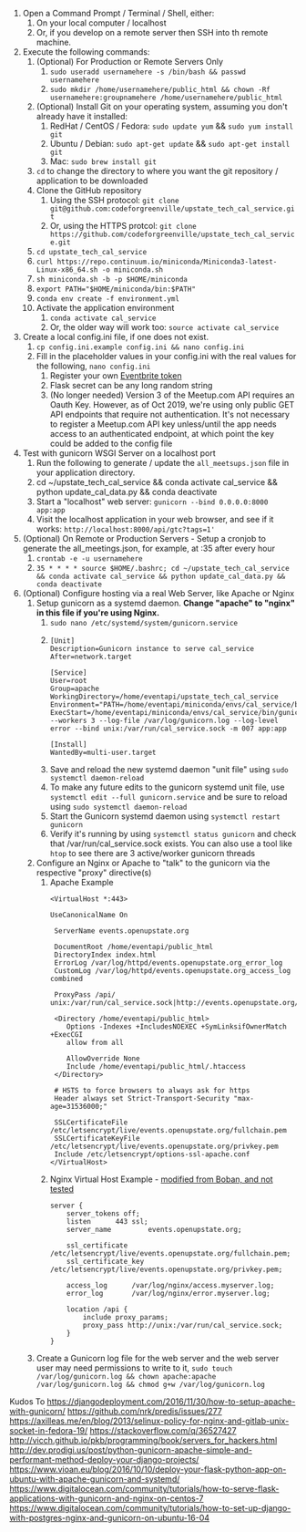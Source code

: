 1. Open a Command Prompt / Terminal / Shell, either:
   1. On your local computer / localhost
   1. Or, if you develop on a remote server then SSH into th remote machine.
2. Execute the following commands:
   1. (Optional) For Production or Remote Servers Only
      1. `sudo useradd usernamehere -s /bin/bash && passwd usernamehere`
      2. `sudo mkdir /home/usernamehere/public_html && chown -Rf usernamehere:groupnamehere /home/usernamehere/public_html`
   3. (Optional) Install Git on your operating system, assuming you don't already have it installed:
      1. RedHat / CentOS / Fedora: `sudo update yum` && `sudo yum install git`
      1. Ubuntu / Debian: `sudo apt-get update` && `sudo apt-get install git`
      1. Mac: `sudo brew install git`
   1. `cd` to change the directory to where you want the git repository / application to be downloaded
   5. Clone the GitHub repository
      1. Using the SSH protocol: `git clone git@github.com:codeforgreenville/upstate_tech_cal_service.git`
      1. Or, using the HTTPS protcol: `git clone https://github.com/codeforgreenville/upstate_tech_cal_service.git`
   6. `cd upstate_tech_cal_service`
   7. `curl https://repo.continuum.io/miniconda/Miniconda3-latest-Linux-x86_64.sh -o miniconda.sh`
   8. `sh miniconda.sh -b -p $HOME/miniconda`
   9. `export PATH="$HOME/miniconda/bin:$PATH"`
   10. `conda env create -f environment.yml`
   1. Activate the application environment
      1. `conda activate cal_service`
      1. Or, the older way will work too: `source activate cal_service`
3. Create a local config.ini file, if one does not exist.
   1. `cp config.ini.example config.ini && nano config.ini`
   1. Fill in the placeholder values in your config.ini with the real values for the following, `nano config.ini`
      1. Register your own [Eventbrite token](https://www.eventbrite.com/support/articles/en_US/How_To/how-to-locate-your-eventbrite-api-user-key?lg=en_US)
       1. Flask secret can be any long random string
       1. (No longer needed) Version 3 of the Meetup.com API requires an Oauth Key. However, as of Oct 2019, we're using only public GET API endpoints that require not authentication. It's not necessary to register a Meetup.com API key unless/until the app needs access to an authenticated endpoint, at which point the key could be added to the config file
5. Test with gunicorn WSGI Server on a localhost port
   1. Run the following to generate / update the `all_meetsups.json` file in your application directory.
   2. cd ~/upstate_tech_cal_service && conda activate cal_service && python update_cal_data.py && conda deactivate
   2. Start a "localhost" web server: `gunicorn --bind 0.0.0.0:8000 app:app`
   2. Visit the localhost application in your web browser, and see if it works: `http://localhost:8000/api/gtc?tags=1'`
4. (Optional) On Remote or Production Servers - Setup a cronjob to generate the all_meetings.json, for example, at :35 after every hour
   1. `crontab -e -u usernamehere`
   2. `35 * * * * source $HOME/.bashrc; cd ~/upstate_tech_cal_service && conda activate cal_service && python update_cal_data.py && conda deactivate`
6. (Optional) Configure hosting via a real Web Server, like Apache or Nginx
   1. Setup gunicorn as a systemd daemon. **Change "apache" to "nginx" in this file if you're using Nginx.**
      1. `sudo nano /etc/systemd/system/gunicorn.service`
      1. ~~~
         [Unit]
         Description=Gunicorn instance to serve cal_service
         After=network.target

         [Service]
         User=root
         Group=apache
         WorkingDirectory=/home/eventapi/upstate_tech_cal_service
         Environment="PATH=/home/eventapi/miniconda/envs/cal_service/bin"
         ExecStart=/home/eventapi/miniconda/envs/cal_service/bin/gunicorn --workers 3 --log-file /var/log/gunicorn.log --log-level error --bind unix:/var/run/cal_service.sock -m 007 app:app

         [Install]
         WantedBy=multi-user.target
         ~~~
      1. Save and reload the new systemd daemon "unit file" using `sudo systemctl daemon-reload`
      1. To make any future edits to the gunicorn systemd unit file, use `systemctl edit --full gunicorn.service` and be sure to reload using `sudo systemctl daemon-reload`
      1. Start the Gunicorn systemd daemon using `systemctl restart gunicorn`
      1. Verify it's running by using `systemctl status gunicorn` and check that /var/run/cal_service.sock exists. You can also use a tool like `htop` to see there are 3 active/worker gunicorn threads
   2. Configure an Nginx or Apache to "talk" to the gunicorn via the respective "proxy" directive(s)
      1. Apache Example
         ~~~
         <VirtualHost *:443>

         UseCanonicalName On

          ServerName events.openupstate.org

          DocumentRoot /home/eventapi/public_html
          DirectoryIndex index.html
          ErrorLog /var/log/httpd/events.openupstate.org_error_log
          CustomLog /var/log/httpd/events.openupstate.org_access_log combined

          ProxyPass /api/ unix:/var/run/cal_service.sock|http://events.openupstate.org/api/

          <Directory /home/eventapi/public_html>
             Options -Indexes +IncludesNOEXEC +SymLinksifOwnerMatch +ExecCGI
             allow from all

             AllowOverride None
             Include /home/eventapi/public_html/.htaccess
          </Directory>

          # HSTS to force browsers to always ask for https
          Header always set Strict-Transport-Security "max-age=31536000;"

          SSLCertificateFile /etc/letsencrypt/live/events.openupstate.org/fullchain.pem
          SSLCertificateKeyFile /etc/letsencrypt/live/events.openupstate.org/privkey.pem
          Include /etc/letsencrypt/options-ssl-apache.conf
         </VirtualHost>
         ~~~
      2. Nginx Virtual Host Example - [modified from Boban, and not tested](https://serverfault.com/q/892944)
         ~~~
         server {
             server_tokens off;
             listen      443 ssl;
             server_name         events.openupstate.org;

             ssl_certificate     /etc/letsencrypt/live/events.openupstate.org/fullchain.pem;
             ssl_certificate_key /etc/letsencrypt/live/events.openupstate.org/privkey.pem;

             access_log      /var/log/nginx/access.myserver.log;
             error_log       /var/log/nginx/error.myserver.log;

             location /api {
                 include proxy_params;
                 proxy_pass http://unix:/var/run/cal_service.sock;
             }
         }
         ~~~
   1. Create a Gunicorn log file for the web server and the web server user may need permissions to write to it, `sudo touch /var/log/gunicorn.log && chown apache:apache /var/log/gunicorn.log && chmod g+w /var/log/gunicorn.log`


Kudos To
https://djangodeployment.com/2016/11/30/how-to-setup-apache-with-gunicorn/
https://github.com/nrk/predis/issues/277
https://axilleas.me/en/blog/2013/selinux-policy-for-nginx-and-gitlab-unix-socket-in-fedora-19/
https://stackoverflow.com/q/36527427
http://vicch.github.io/pkb/programming/book/servers_for_hackers.html
http://dev.prodigi.us/post/python-gunicorn-apache-simple-and-performant-method-deploy-your-django-projects/
https://www.vioan.eu/blog/2016/10/10/deploy-your-flask-python-app-on-ubuntu-with-apache-gunicorn-and-systemd/
https://www.digitalocean.com/community/tutorials/how-to-serve-flask-applications-with-gunicorn-and-nginx-on-centos-7
https://www.digitalocean.com/community/tutorials/how-to-set-up-django-with-postgres-nginx-and-gunicorn-on-ubuntu-16-04
